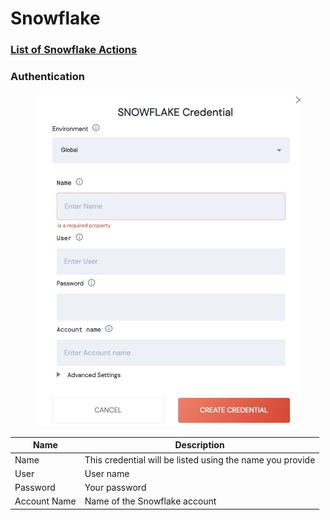 # Snowflake

### [List of Snowflake Actions](action\_snowflake.md)

### Authentication

<figure><img src="../../../.gitbook/assets/snowflake_credential.jpg" alt=""><figcaption></figcaption></figure>

| Name         | Description                                               |
| ------------ | --------------------------------------------------------- |
| Name         | This credential will be listed using the name you provide |
| User         | User name                                                 |
| Password     | Your password                                             |
| Account Name | Name of the Snowflake account                             |

